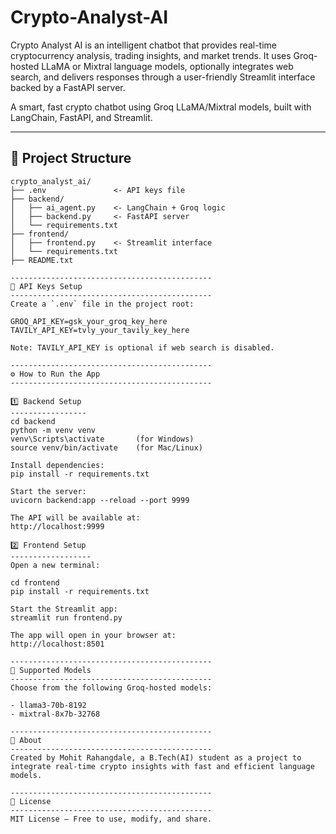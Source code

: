 # Crypto-Analyst-AI
 Crypto Analyst AI is an intelligent chatbot that provides real-time cryptocurrency analysis, trading insights, and market trends. It uses Groq-hosted LLaMA or Mixtral language models, optionally integrates web search, and delivers responses through a user-friendly Streamlit interface backed by a FastAPI server.


A smart, fast crypto chatbot using Groq LLaMA/Mixtral models, built with LangChain, FastAPI, and Streamlit.

---------------------------------------------
📁 Project Structure
---------------------------------------------
```text
crypto_analyst_ai/
├── .env               <- API keys file
├── backend/
│   ├── ai_agent.py    <- LangChain + Groq logic
│   ├── backend.py     <- FastAPI server
│   └── requirements.txt
├── frontend/
│   ├── frontend.py    <- Streamlit interface
│   └── requirements.txt
├── README.txt

---------------------------------------------
🔐 API Keys Setup
---------------------------------------------
Create a `.env` file in the project root:

GROQ_API_KEY=gsk_your_groq_key_here  
TAVILY_API_KEY=tvly_your_tavily_key_here

Note: TAVILY_API_KEY is optional if web search is disabled.

---------------------------------------------
⚙️ How to Run the App
---------------------------------------------

1️⃣ Backend Setup
-----------------
cd backend  
python -m venv venv  
venv\Scripts\activate       (for Windows)  
source venv/bin/activate    (for Mac/Linux)

Install dependencies:
pip install -r requirements.txt

Start the server:
uvicorn backend:app --reload --port 9999

The API will be available at:
http://localhost:9999

2️⃣ Frontend Setup
------------------
Open a new terminal:

cd frontend  
pip install -r requirements.txt  

Start the Streamlit app:
streamlit run frontend.py

The app will open in your browser at:
http://localhost:8501

---------------------------------------------
🧠 Supported Models
---------------------------------------------
Choose from the following Groq-hosted models:

- llama3-70b-8192  
- mixtral-8x7b-32768

---------------------------------------------
🙋 About
---------------------------------------------
Created by Mohit Rahangdale, a B.Tech(AI) student as a project to integrate real-time crypto insights with fast and efficient language models.

---------------------------------------------
📜 License
---------------------------------------------
MIT License – Free to use, modify, and share.
